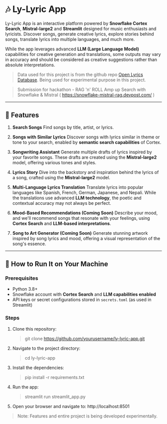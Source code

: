 # 🎶 Ly-Lyric App

Ly-Lyric App is an interactive platform powered by **Snowflake Cortex Search**, **Mistral-large2** and **Streamlit** designed for music enthusiasts and lyricists. Discover songs, generate creative lyrics, explore stories behind songs, translate lyrics into multiple languages, and much more.

While the app leverages advanced **LLM (Large Language Model)** capabilities for creative generation and translations, some outputs may vary in accuracy and should be considered as creative suggestions rather than absolute interpretations.

> Data used for this project is from the github repo [Open Lyrics Database](https://github.com/Lyrics/lyrics-database). Being used for experimental purpose in this project.

> Submission for hackathon - RAG 'n' ROLL Amp up Search with Snowflake & Mistral ( https://snowflake-mistral-rag.devpost.com/ )
---

## 🌟 Features

1. **Search Songs**
   Find songs by title, artist, or lyrics.

2. **Songs with Similar Lyrics**
   Discover songs with lyrics similar in theme or tone to your search, enabled by **semantic search capabilities** of Cortex.

3. **Songwriting Assistant**
   Generate multiple drafts of lyrics inspired by your favorite songs. These drafts are created using the **Mistral-large2** model, offering various tones and styles.

4. **Lyrics Story**
   Dive into the backstory and inspiration behind the lyrics of a song, crafted using the **Mistral-large2** model.

5. **Multi-Language Lyrics Translation**
   Translate lyrics into popular languages like Spanish, French, German, Japanese, and Nepali. While the translations use advanced **LLM technology**, the poetic and contextual accuracy may not always be perfect.

6. **Mood-Based Recommendations (Coming Soon)**
   Describe your mood, and we'll recommend songs that resonate with your feelings, using **Cortex Search** and **LLM-based interpretations**.

7. **Song to Art Generator (Coming Soon)**
   Generate stunning artwork inspired by song lyrics and mood, offering a visual representation of the song's essence.

---

## 🚀 How to Run It on Your Machine

### Prerequisites

- Python 3.8+
- Snowflake account with **Cortex Search** and **LLM capabilities enabled**
- API keys or secret configurations stored in `secrets.toml` (as used in Streamlit)

### Steps

1. Clone this repository:

   > git clone https://github.com/yourusername/ly-lyric-app.git

2. Navigate to the project directory:

   > cd ly-lyric-app

3. Install the dependencies:

   > pip install -r requirements.txt

4. Run the app:

   > streamlit run streamlit_app.py

5. Open your browser and navigate to: http://localhost:8501

> Note: Features and entire project is being developed experimentally.
